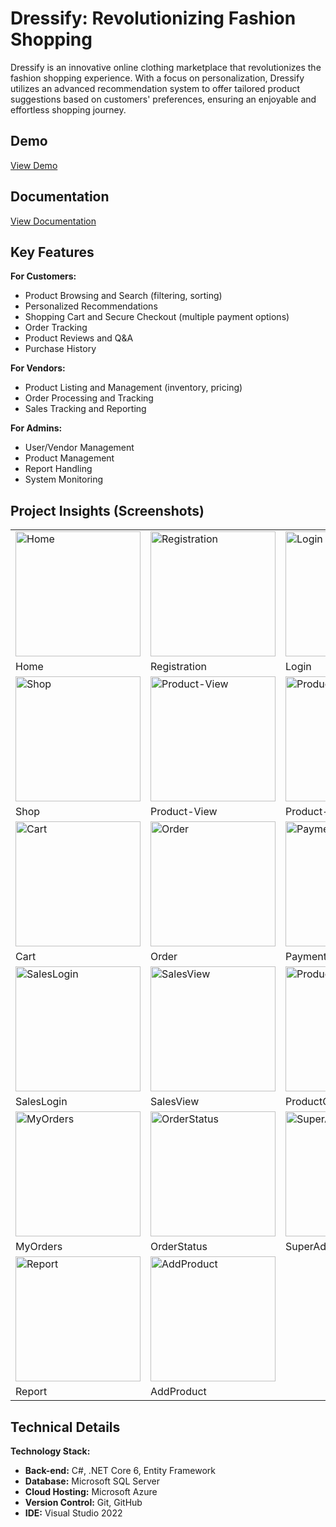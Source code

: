 # Dressify: Revolutionizing Fashion Shopping

Dressify is an innovative online clothing marketplace that revolutionizes the fashion shopping experience. With a focus on personalization, Dressify utilizes an advanced recommendation system to offer tailored product suggestions based on customers' preferences, ensuring an enjoyable and effortless shopping journey.

## Demo

[View Demo](https://drive.google.com/file/d/174vVJc9FuoDatZQrzcvIgqiJrqpg81qf/view)

## Documentation

[View Documentation](https://drive.google.com/file/d/1pgvK-h0aR_RePGmBo_WamJgpj4E8856G/view)


## Key Features

**For Customers:**

* Product Browsing and Search (filtering, sorting)
* Personalized Recommendations
* Shopping Cart and Secure Checkout (multiple payment options)
* Order Tracking
* Product Reviews and Q&A
* Purchase History

**For Vendors:**

* Product Listing and Management (inventory, pricing)
* Order Processing and Tracking
* Sales Tracking and Reporting

**For Admins:**

* User/Vendor Management
* Product Management
* Report Handling
* System Monitoring


## Project Insights (Screenshots)

<table>
  <tr>
    <td><img src="https://github.com/user-attachments/assets/ea7ea486-962a-439a-8e14-9013af14c5d8" alt="Home" width="200"></td>
    <td><img src="https://github.com/user-attachments/assets/991dbbc0-6422-459b-8055-9caa9286af40" alt="Registration" width="200"></td>
    <td><img src="https://github.com/user-attachments/assets/508e37a8-dbce-4ad3-ae4d-8dae317301c2" alt="Login" width="200"></td> 
  </tr>
  <tr>
    <td>Home</td>
    <td>Registration</td>
    <td>Login</td>
  </tr>
  <tr>
    <td><img src="https://github.com/user-attachments/assets/7e7b6ecf-3853-464c-b1b9-c6eef1b376f2" alt="Shop" width="200"></td>
    <td><img src="https://github.com/user-attachments/assets/cdc06e6b-8376-421d-bf97-f2a1a58691b8" alt="Product-View" width="200"></td>
    <td><img src="https://github.com/user-attachments/assets/0b3c5920-c228-4f0d-b866-6b2ce309547b" alt="Product-View2" width="200"></td> 
  </tr>
  <tr>
    <td>Shop</td>
    <td>Product-View</td>
    <td>Product-View</td>
  </tr>
  <tr>
    <td><img src="https://github.com/user-attachments/assets/aa40e285-2de3-4f3a-9ce1-85943a948b7e" alt="Cart" width="200"></td>
    <td><img src="https://github.com/user-attachments/assets/e651dacc-66c3-4463-9096-6fdd1b47f396" alt="Order" width="200"></td>
    <td><img src="https://github.com/user-attachments/assets/a2528c6f-b02c-42bf-9ce3-1f4d8797ba8e" alt="Payment" width="200"></td> 
  </tr>
  <tr>
    <td>Cart</td>
    <td>Order</td>
    <td>Payment</td>
  </tr>
  <tr>
    <td><img src="https://github.com/user-attachments/assets/a79aec53-1e8f-443b-9c10-3d3b8bd3f597" alt="SalesLogin" width="200"></td>
    <td><img src="https://github.com/user-attachments/assets/ebe7be5f-8e8c-417a-aaa8-6bcb1e8cf4ce" alt="SalesView" width="200"></td>
    <td><img src="https://github.com/user-attachments/assets/02ca3039-4661-4a49-bd8f-2599c4615ffb" alt="ProductQuestions" width="200"></td> 
  </tr>
  <tr>
    <td>SalesLogin</td>
    <td>SalesView</td>
    <td>ProductQuestions</td>
  </tr>
  <tr>
    <td><img src="https://github.com/user-attachments/assets/6abea703-dd41-4195-a463-43f3d4dcb221" alt="MyOrders" width="200"></td>
    <td><img src="https://github.com/user-attachments/assets/bdf228cd-4bed-4c1d-8ce8-376c08312cfd" alt="OrderStatus" width="200"></td>
    <td><img src="https://github.com/user-attachments/assets/fbc76dd8-daf8-4d41-accb-42c9b281f8f2" alt="SuperAdminView" width="200"></td> 
  </tr>
  <tr>
    <td>MyOrders</td>
    <td>OrderStatus</td>
    <td>SuperAdminView</td>
  </tr>
  <tr>
    <td><img src="https://github.com/user-attachments/assets/929f6d27-63e1-4151-b7fc-2d8b8c18d366" alt="Report" width="200"></td>
    <td><img src="https://github.com/user-attachments/assets/56ebfc3c-e07b-4123-b1c7-3c2dea8c3109" alt="AddProduct" width="200"></td>
  </tr>
  <tr>
    <td>Report</td>
    <td>AddProduct</td>
  </tr>
</table>

## Technical Details

**Technology Stack:**

* **Back-end:** C#, .NET Core 6, Entity Framework
* **Database:** Microsoft SQL Server
* **Cloud Hosting:** Microsoft Azure
* **Version Control:** Git, GitHub
* **IDE:** Visual Studio 2022
